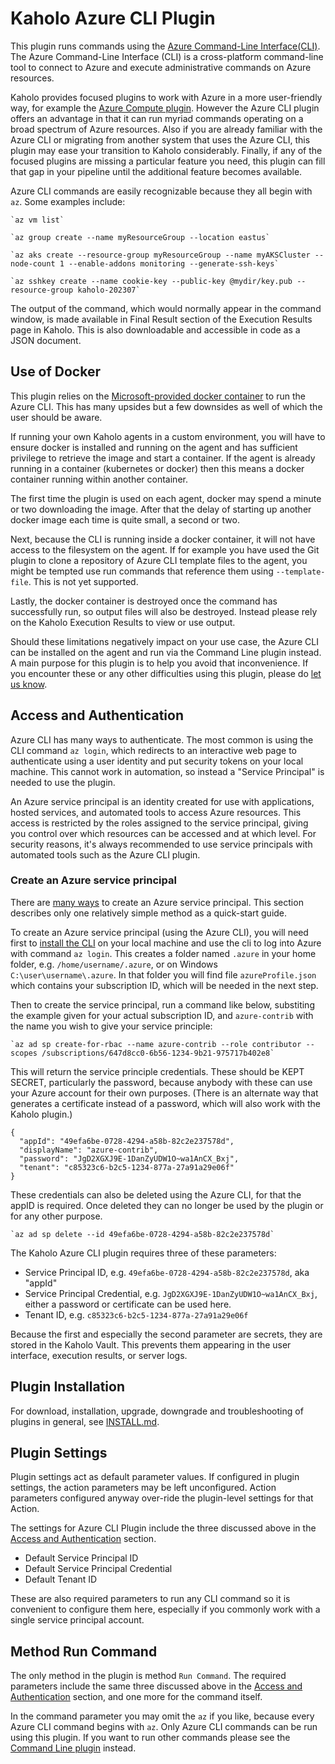 # Kaholo Azure CLI Plugin
This plugin runs commands using the [Azure Command-Line Interface(CLI)](https://docs.microsoft.com/en-us/cli/azure/). The Azure Command-Line Interface (CLI) is a cross-platform command-line tool to connect to Azure and execute administrative commands on Azure resources.

Kaholo provides focused plugins to work with Azure in a more user-friendly way, for example the [Azure Compute plugin](https://github.com/Kaholo/kaholo-plugin-azure-compute). However the Azure CLI plugin offers an advantage in that it can run myriad commands operating on a broad spectrum of Azure resources. Also if you are already familiar with the Azure CLI or migrating from another system that uses the Azure CLI, this plugin may ease your transition to Kaholo considerably. Finally, if any of the focused plugins are missing a particular feature you need, this plugin can fill that gap in your pipeline until the additional feature becomes available.

Azure CLI commands are easily recognizable because they all begin with `az`. Some examples include:

    `az vm list`

    `az group create --name myResourceGroup --location eastus`

    `az aks create --resource-group myResourceGroup --name myAKSCluster --node-count 1 --enable-addons monitoring --generate-ssh-keys`

    `az sshkey create --name cookie-key --public-key @mydir/key.pub --resource-group kaholo-202307`

The output of the command, which would normally appear in the command window, is made available in Final Result section of the Execution Results page in Kaholo. This is also downloadable and accessible in code as a JSON document.

## Use of Docker
This plugin relies on the [Microsoft-provided docker container](https://docs.microsoft.com/en-us/cli/azure/run-azure-cli-docker) to run the Azure CLI. This has many upsides but a few downsides as well of which the user should be aware.

If running your own Kaholo agents in a custom environment, you will have to ensure docker is installed and running on the agent and has sufficient privilege to retrieve the image and start a container. If the agent is already running in a container (kubernetes or docker) then this means a docker container running within another container.

The first time the plugin is used on each agent, docker may spend a minute or two downloading the image. After that the delay of starting up another docker image each time is quite small, a second or two.

Next, because the CLI is running inside a docker container, it will not have access to the filesystem on the agent. If for example you have used the Git plugin to clone a repository of Azure CLI template files to the agent, you might be tempted use run commands that reference them using `--template-file`. This is not yet supported.

Lastly, the docker container is destroyed once the command has successfully run, so output files will also be destroyed. Instead please rely on the Kaholo Execution Results to view or use output.

Should these limitations negatively impact on your use case, the Azure CLI can be installed on the agent and run via the Command Line plugin instead. A main purpose for this plugin is to help you avoid that inconvenience. If you encounter these or any other difficulties using this plugin, please do [let us know](https://kaholo.io/contact/).

## Access and Authentication
Azure CLI has many ways to authenticate. The most common is using the CLI command `az login`, which redirects to an interactive web page to authenticate using a user identity and put security tokens on your local machine. This cannot work in automation, so instead a "Service Principal" is needed to use the plugin.

An Azure service principal is an identity created for use with applications, hosted services, and automated tools to access Azure resources. This access is restricted by the roles assigned to the service principal, giving you control over which resources can be accessed and at which level. For security reasons, it's always recommended to use service principals with automated tools such as the Azure CLI plugin.

### Create an Azure service principal ###
There are [many ways](https://docs.microsoft.com/en-us/cli/azure/create-an-azure-service-principal-azure-cli) to create an Azure service principal. This section describes only one relatively simple method as a quick-start guide.

To create an Azure service principal (using the Azure CLI), you will need first to [install the CLI](https://docs.microsoft.com/en-us/cli/azure/install-azure-cli) on your local machine and use the cli to log into Azure with command `az login`. This creates a folder named `.azure` in your home folder, e.g. `/home/username/.azure`, or on Windows `C:\user\username\.azure`. In that folder you will find file `azureProfile.json` which contains your subscription ID, which will be needed in the next step.

Then to create the service principal, run a command like below, substiting the example given for your actual subscription ID, and `azure-contrib` with the name you wish to give your service principle:

    `az ad sp create-for-rbac --name azure-contrib --role contributor --scopes /subscriptions/647d8cc0-6b56-1234-9b21-975717b402e8`

This will return the service principle credentials. These should be KEPT SECRET, particularly the password, because anybody with these can use your Azure account for their own purposes. (There is an alternate way that generates a certificate instead of a password, which will also work with the Kaholo plugin.)

    {
      "appId": "49efa6be-0728-4294-a58b-82c2e237578d",
      "displayName": "azure-contrib",
      "password": "JgD2XGXJ9E-1DanZyUDW1O~wa1AnCX_Bxj",
      "tenant": "c85323c6-b2c5-1234-877a-27a91a29e06f"
    }

These credentials can also be deleted using the Azure CLI, for that the appID is required. Once deleted they can no longer be used by the plugin or for any other purpose.

    `az ad sp delete --id 49efa6be-0728-4294-a58b-82c2e237578d`

The Kaholo Azure CLI plugin requires three of these parameters:
* Service Principal ID, e.g. `49efa6be-0728-4294-a58b-82c2e237578d`, aka "appId"
* Service Principal Credential, e.g. `JgD2XGXJ9E-1DanZyUDW1O~wa1AnCX_Bxj`, either a password or certificate can be used here.
* Tenant ID, e.g. `c85323c6-b2c5-1234-877a-27a91a29e06f`

Because the first and especially the second parameter are secrets, they are stored in the Kaholo Vault. This prevents them appearing in the user interface, execution results, or server logs.

## Plugin Installation
For download, installation, upgrade, downgrade and troubleshooting of plugins in general, see [INSTALL.md](./INSTALL.md).

## Plugin Settings
Plugin settings act as default parameter values. If configured in plugin settings, the action parameters may be left unconfigured. Action parameters configured anyway over-ride the plugin-level settings for that Action.

The settings for Azure CLI Plugin include the three discussed above in the [Access and Authentication](#Access-and-Authentication) section.

* Default Service Principal ID
* Default Service Principal Credential
* Default Tenant ID

These are also required parameters to run any CLI command so it is convenient to configure them here, especially if you commonly work with a single service principal account.

## Method Run Command ##
The only method in the plugin is method `Run Command`. The required parameters include the same three discussed above in the [Access and Authentication](#Access-and-Authentication) section, and one more for the command itself.

In the command parameter you may omit the `az` if you like, because every Azure CLI command begins with `az`. Only Azure CLI commands can be run using this plugin. If you want to run other commands please see the [Command Line plugin](https://github.com/Kaholo/kaholo-plugin-cmd) instead.